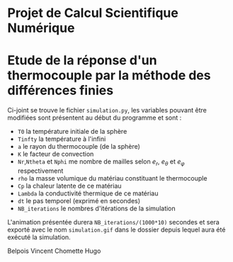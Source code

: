 # Projet de Calcul Scientifique Numérique
# Etude de la réponse d'un thermocouple par la méthode des différences finies

Ci-joint se trouve le fichier `simulation.py`, les variables pouvant être modifiées  sont présentent au début du programme et sont :
* `T0` la température initiale de la sphère
* `Tinfty` la température à l'infini
* `a` le rayon du thermocouple (de la sphère)
* `K` le facteur de convection
* `Nr`,`Ntheta` et `Nphi` me nombre de mailles selon $e_r$, $e_\theta$ et $e_\varphi$ respectivement
* `rho` la masse volumique du matériau constituant le thermocouple
* `Cp` la chaleur latente de ce matériau
* `Lambda` la conductivité thermique de ce matériau
* `dt` le pas temporel (exprimé en secondes)
* `NB_iterations` le nombres d'itérations de la simulation 

L'animation présentée durera `NB_iterations/(1000*10)` secondes et sera exporté avec le nom `simulation.gif` dans le dossier depuis lequel aura été exécuté la simulation.

Belpois Vincent
Chomette Hugo